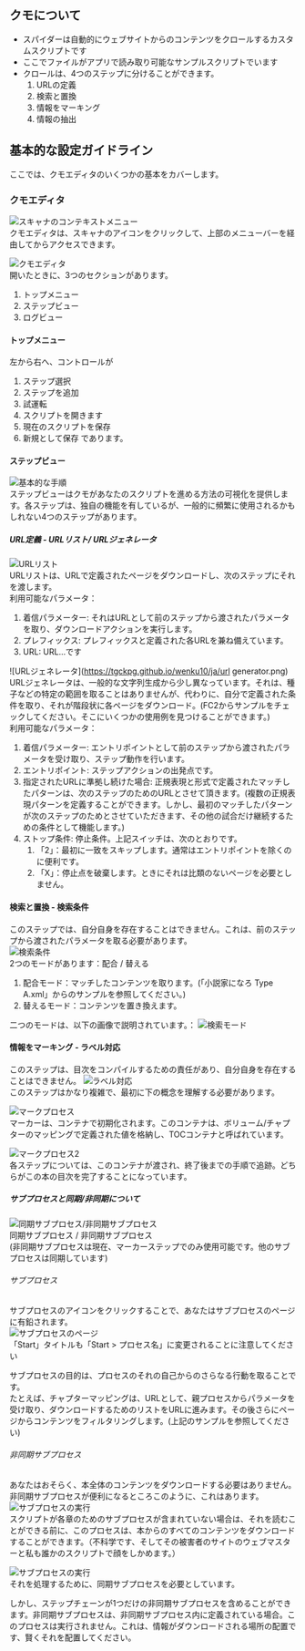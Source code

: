 ## クモについて

* スパイダーは自動的にウェブサイトからのコンテンツをクロールするカスタムスクリプトです
* ここでファイルがアプリで読み取り可能なサンプルスクリプトでいます
* クロールは、4つのステップに分けることができます。
   1. URLの定義
   2. 検索と置換
   3. 情報をマーキング
   4. 情報の抽出

## 基本的な設定ガイドライン
ここでは、クモエディタのいくつかの基本をカバーします。

### クモエディタ
![スキャナのコンテキストメニュー](https://tgckpg.github.io/wenku10/ja/spidercontext.png)  
クモエディタは、スキャナのアイコンをクリックして、上部のメニューバーを経由してからアクセスできます。  

![クモエディタ](https://tgckpg.github.io/wenku10/ja/spidereditor.png)  
開いたときに、3つのセクションがあります。
   1. トップメニュー
   2. ステップビュー
   3. ログビュー

#### トップメニュー
左から右へ、コントロールが
   1. ステップ選択
   2. ステップを追加
   3. 試運転
   4. スクリプトを開きます
   5. 現在のスクリプトを保存
   6. 新規として保存
であります。

#### ステップビュー
![基本的な手順](https://tgckpg.github.io/wenku10/ja/basic%20steps.png)  
ステップビューはクモがあなたのスクリプトを進める方法の可視化を提供します。各ステップは、独自の機能を有しているが、一般的に頻繁に使用されるかもしれない4つのステップがあります。  
##### URL定義 - URLリスト/ URLジェネレータ
![URLリスト](https://tgckpg.github.io/wenku10/ja/urllist%20dialog.png)  
URLリストは、URLで定義されたページをダウンロードし、次のステップにそれを渡します。  
利用可能なパラメータ：
   1. 着信パラメーター: それはURLとして前のステップから渡されたパラメータを取り、ダウンロードアクションを実行します。
   2. プレフィックス: プレフィックスと定義された各URLを兼ね備えています。
   3. URL: URL...です

![URLジェネレータ](https://tgckpg.github.io/wenku10/ja/url generator.png)  
URLジェネレータは、一般的な文字列生成から少し異なっています。それは、種子などの特定の範囲を取ることはありませんが、代わりに、自分で定義された条件を取り、それが階段状に各ページをダウンロード。(FC2からサンプルをチェックしてください。そこにいくつかの使用例を見つけることができます。)  
利用可能なパラメータ：
   1. 着信パラメーター: エントリポイントとして前のステップから渡されたパラメータを受け取り、ステップ動作を行います。
   2. エントリポイント: ステップアクションの出発点です。
   3. 指定されたURLに準拠し続けた場合: 正規表現と形式で定義されたマッチしたパターンは、次のステップのためのURLとさせて頂きます。(複数の正規表現パターンを定義することができます。しかし、最初のマッチしたパターンが次のステップのためとさせていただきます、その他の試合だけ継続するための条件として機能します。)
   4. ストップ条件: 停止条件。上記スイッチは、次のとおりです。
      1. 「2」：最初に一致をスキップします。通常はエントリポイントを除くのに便利です。
      2. 「X」：停止点を破棄します。ときにそれは比類のないページを必要としません。

#### 検索と置換 - 検索条件
このステップでは、自分自身を存在することはできません。これは、前のステップから渡されたパラメータを取る必要があります。  
![検索条件](https://tgckpg.github.io/wenku10/ja/find.png)  
2つのモードがあります：配合 / 替える
   1. 配合モード：マッチしたコンテンツを取ります。(「小説家になろ Type A.xml」からのサンプルを参照してください。)
   2. 替えるモード：コンテンツを置き換えます。

二つのモードは、以下の画像で説明されています。：
![検索モード](https://tgckpg.github.io/wenku10/ja/modeexp.png)  

#### 情報をマーキング - ラベル対応
このステップは、目次をコンパイルするための責任があり、自分自身を存在することはできません。
![ラベル対応](https://tgckpg.github.io/wenku10/ja/marker.png)  
このステップはかなり複雑で、最初に下の概念を理解する必要があります。

![マークプロセス](https://tgckpg.github.io/wenku10/ja/markingprocess.png)  
マーカーは、コンテナで初期化されます。このコンテナは、ボリューム/チャプターのマッピングで定義された値を格納し、TOCコンテナと呼ばれています。

![マークプロセス2](https://tgckpg.github.io/wenku10/ja/markingzoomout.png)  
各ステップについては、このコンテナが渡され、終了後までの手順で追跡。どちらがこの本の目次を完了することになっています。

##### サブプロセスと同期/非同期について
![同期サブプロセス/非同期サブプロセス](https://tgckpg.github.io/wenku10/ja/SyncAndAsyncSubprocess.png)  
同期サブプロセス / 非同期サブプロセス  
(非同期サブプロセスは現在、マーカーステップでのみ使用可能です。他のサブプロセスは同期しています)

###### サブプロセス
サブプロセスのアイコンをクリックすることで、あなたはサブプロセスのページに有鉛されます。  
![サブプロセスのページ](https://tgckpg.github.io/wenku10/ja/subprocess.png)  
「Start」タイトルも「Start > プロセス名」に変更されることに注意してください  

サブプロセスの目的は、プロセスのそれの自己からのさらなる行動を取ることです。  
たとえば、チャプターマッピングは、URLとして、親プロセスからパラメータを受け取り、ダウンロードするためのリストをURLに進みます。その後さらにページからコンテンツをフィルタリングします。(上記のサンプルを参照してください)

###### 非同期サブプロセス
あなたはおそらく、本全体のコンテンツをダウンロードする必要はありません。非同期サブプロセスが便利になるところこのように、これはあります。  
![サブプロセスの実行](https://tgckpg.github.io/wenku10/ja/spiderprocessing.png)  
スクリプトが各章のためのサブプロセスが含まれていない場合は、それを読むことができる前に、このプロセスは、本からのすべてのコンテンツをダウンロードすることができます。（不科学です、そしてその被害者のサイトのウェブマスターと私も誰かのスクリプトで顔をしかめます。）

![サブプロセスの実行](https://tgckpg.github.io/wenku10/ja/tocsubprocess.png)  
それを処理するために、同期サブプロセスを必要としています。  

しかし、ステップチェーンが1つだけの非同期サブプロセスを含めることができます。非同期サブプロセスは、非同期サブプロセス内に定義されている場合。このプロセスは実行されません。これは、情報がダウンロードされる場所の配置です、賢くそれを配置してください。  

